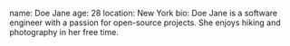 name: Doe Jane
age: 28
location: New York
bio: Doe Jane is a software engineer with a passion for open-source projects. She enjoys hiking and photography in her free time.